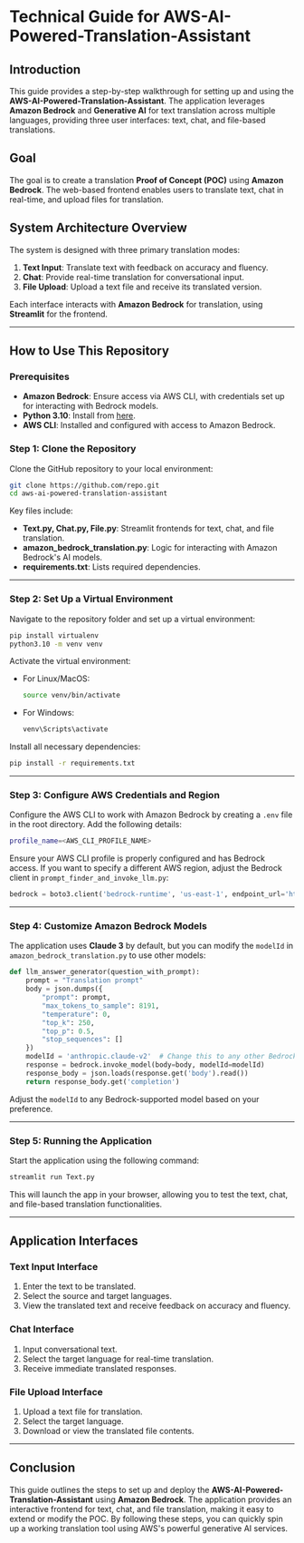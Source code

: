 # **Technical Guide for AWS-AI-Powered-Translation-Assistant**

## **Introduction**

This guide provides a step-by-step walkthrough for setting up and using the **AWS-AI-Powered-Translation-Assistant**. The application leverages **Amazon Bedrock** and **Generative AI** for text translation across multiple languages, providing three user interfaces: text, chat, and file-based translations.

## **Goal**

The goal is to create a translation **Proof of Concept (POC)** using **Amazon Bedrock**. The web-based frontend enables users to translate text, chat in real-time, and upload files for translation.

## **System Architecture Overview**

The system is designed with three primary translation modes:
1. **Text Input**: Translate text with feedback on accuracy and fluency.
2. **Chat**: Provide real-time translation for conversational input.
3. **File Upload**: Upload a text file and receive its translated version.

Each interface interacts with **Amazon Bedrock** for translation, using **Streamlit** for the frontend.

---

## **How to Use This Repository**

### **Prerequisites**
- **Amazon Bedrock**: Ensure access via AWS CLI, with credentials set up for interacting with Bedrock models.
- **Python 3.10**: Install from [here](https://www.python.org/downloads/release/python-3100/).
- **AWS CLI**: Installed and configured with access to Amazon Bedrock.

### **Step 1: Clone the Repository**

Clone the GitHub repository to your local environment:

```bash
git clone https://github.com/repo.git
cd aws-ai-powered-translation-assistant
```

Key files include:
- **Text.py, Chat.py, File.py**: Streamlit frontends for text, chat, and file translation.
- **amazon_bedrock_translation.py**: Logic for interacting with Amazon Bedrock's AI models.
- **requirements.txt**: Lists required dependencies.

---

### **Step 2: Set Up a Virtual Environment**

Navigate to the repository folder and set up a virtual environment:

```bash
pip install virtualenv
python3.10 -m venv venv
```

Activate the virtual environment:

- For Linux/MacOS:
  ```bash
  source venv/bin/activate
  ```
- For Windows:
  ```bash
  venv\Scripts\activate
  ```

Install all necessary dependencies:

```bash
pip install -r requirements.txt
```

---

### **Step 3: Configure AWS Credentials and Region**

Configure the AWS CLI to work with Amazon Bedrock by creating a `.env` file in the root directory. Add the following details:

```bash
profile_name=<AWS_CLI_PROFILE_NAME>
```

Ensure your AWS CLI profile is properly configured and has Bedrock access. If you want to specify a different AWS region, adjust the Bedrock client in `prompt_finder_and_invoke_llm.py`:

```python
bedrock = boto3.client('bedrock-runtime', 'us-east-1', endpoint_url='https://bedrock-runtime.us-east-1.amazonaws.com')
```

---

### **Step 4: Customize Amazon Bedrock Models**

The application uses **Claude 3** by default, but you can modify the `modelId` in `amazon_bedrock_translation.py` to use other models:

```python
def llm_answer_generator(question_with_prompt):
    prompt = "Translation prompt"
    body = json.dumps({
        "prompt": prompt,
        "max_tokens_to_sample": 8191,
        "temperature": 0,
        "top_k": 250,
        "top_p": 0.5,
        "stop_sequences": []
    })
    modelId = 'anthropic.claude-v2'  # Change this to any other Bedrock-supported model
    response = bedrock.invoke_model(body=body, modelId=modelId)
    response_body = json.loads(response.get('body').read())
    return response_body.get('completion')
```

Adjust the `modelId` to any Bedrock-supported model based on your preference.

---

### **Step 5: Running the Application**

Start the application using the following command:

```bash
streamlit run Text.py
```

This will launch the app in your browser, allowing you to test the text, chat, and file-based translation functionalities.

---

## **Application Interfaces**

### **Text Input Interface**
1. Enter the text to be translated.
2. Select the source and target languages.
3. View the translated text and receive feedback on accuracy and fluency.

### **Chat Interface**
1. Input conversational text.
2. Select the target language for real-time translation.
3. Receive immediate translated responses.

### **File Upload Interface**
1. Upload a text file for translation.
2. Select the target language.
3. Download or view the translated file contents.

---

## **Conclusion**

This guide outlines the steps to set up and deploy the **AWS-AI-Powered-Translation-Assistant** using **Amazon Bedrock**. The application provides an interactive frontend for text, chat, and file translation, making it easy to extend or modify the POC. By following these steps, you can quickly spin up a working translation tool using AWS's powerful generative AI services.